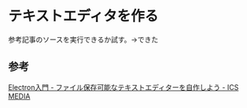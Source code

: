 # テキストエディタを作る

参考記事のソースを実行できるか試す。→できた

## 参考

[Electron入門 \- ファイル保存可能なテキストエディターを自作しよう \- ICS MEDIA](https://ics.media/entry/8401/)
